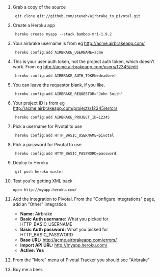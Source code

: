 1. Grab a copy of the source

        git clone git://github.com/steveh/airbrake_to_pivotal.git

2. Create a Heroku app

        heroku create myapp --stack bamboo-mri-1.9.2

3. Your airbrake username is from eg http://acme.airbrakeapp.com/

        heroku config:add AIRBRAKE_USERNAME=acme

4. This is your user auth token, not the project auth token, which doesn't work. From eg http://acme.airbrakeapp.com/users/12345/edit

        heroku config:add AIRBRAKE_AUTH_TOKEN=deadbeef

5. You can leave the requestor blank, if you like.

        heroku config:add AIRBRAKE_REQUESTOR="John Smith"

6. Your project ID is from eg http://acme.airbrakeapp.com/projects/12345/errors

        heroku config:add AIRBRAKE_PROJECT_ID=12345

7. Pick a username for Pivotal to use

        heroku config:add HTTP_BASIC_USERNAME=pivotal

8. Pick a password for Pivotal to use

        heroku config:add HTTP_BASIC_PASSWORD=password

9. Deploy to Heroku

        git push heroku master

10. Test you're getting XML back

        open http://myapp.heroku.com/

11. Add the integration to Pivotal. From the "Configure Integrations" page, add an "Other" integration.

    * **Name:** Airbrake
    * **Basic Auth username:** What you picked for HTTP_BASIC_USERNAME
    * **Basic Auth password:** What you picked for HTTP_BASIC_PASSWORD
    * **Base URL:** http://acme.airbrakeapp.com/errors/
    * **Import API URL:** http://myapp.heroku.com/
    * **Active: Yes**

12. From the "More" menu of Pivotal Tracker you should see "Airbrake"

13. Buy me a beer.
